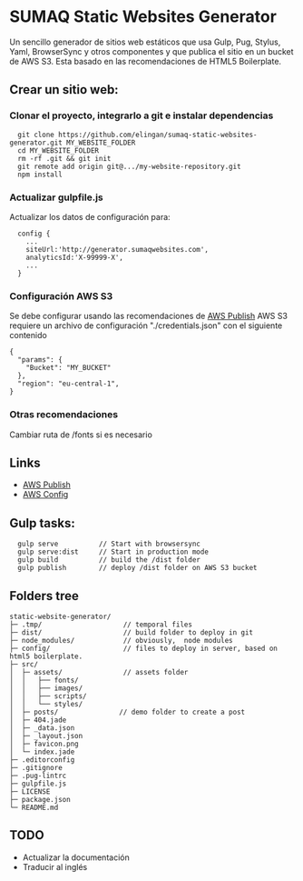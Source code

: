 # SUMAQ Static Websites Generator

Un sencillo generador de sitios web estáticos que usa Gulp, Pug, Stylus, Yaml, BrowserSync y otros componentes y que publica el sitio en un bucket de AWS S3.
Esta basado en las recomendaciones de HTML5 Boilerplate.


## Crear un sitio web: ##

### Clonar el proyecto, integrarlo a git e instalar dependencias
```  
  git clone https://github.com/elingan/sumaq-static-websites-generator.git MY_WEBSITE_FOLDER
  cd MY_WEBSITE_FOLDER
  rm -rf .git && git init
  git remote add origin git@.../my-website-repository.git
  npm install
```

### Actualizar gulpfile.js  
Actualizar los datos de configuración para:
```
  config {
    ...
    siteUrl:'http://generator.sumaqwebsites.com',
    analyticsId:'X-99999-X',
    ...
  }
```

### Configuración AWS S3
Se debe configurar usando las recomendaciones de [AWS Publish](https://github.com/pgherveou/gulp-awspublish)
AWS S3 requiere un archivo de configuración "./credentials.json" con el siguiente contenido
```
{
  "params": {
    "Bucket": "MY_BUCKET"
  },
  "region": "eu-central-1",
}
```

### Otras recomendaciones
Cambiar ruta de /fonts si es necesario



## Links

- [AWS Publish](https://github.com/pgherveou/gulp-awspublish)
- [AWS Config](http://docs.aws.amazon.com/AWSJavaScriptSDK/guide/node-configuring.html)


## Gulp tasks: ##

```  
  gulp serve          // Start with browsersync
  gulp serve:dist     // Start in production mode
  gulp build          // build the /dist folder
  gulp publish        // deploy /dist folder on AWS S3 bucket    
```  


## Folders tree ##

```
static-website-generator/
├─ .tmp/                    // temporal files
├─ dist/                    // build folder to deploy in git
├─ node_modules/            // obviously,  node modules
├─ config/                  // files to deploy in server, based on html5 boilerplate.
├─ src/
│  ├─ assets/               // assets folder
│  │   ├── fonts/
│  │   ├── images/
│  │   ├── scripts/
│  │   └── styles/
│  ├─ posts/               // demo folder to create a post
│  ├─ 404.jade
│  ├─ _data.json
│  ├─ _layout.json
│  ├─ favicon.png
│  └─ index.jade
├─ .editorconfig
├─ .gitignore
├─ .pug-lintrc
├─ gulpfile.js
├─ LICENSE
├─ package.json
└─ README.md     
```    

## TODO

- Actualizar la documentación
- Traducir al inglés
